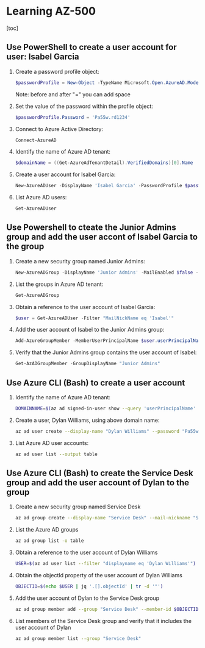 # Learning AZ-500

[toc]

## Use PowerShell to create a user account for user: Isabel Garcia

1. Create a password profile object:

   ```powershell
   $passwordProfile = New-Object -TypeName Microsoft.Open.AzureAD.Model.PasswordProfile
   ```

   Note: before and after "=" you can add space

   

2. Set the value of the password within the profile object:

   ```powershell
   $passwordProfile.Password = 'Pa55w.rd1234'
   ```

   

3. Connect to Azure Active Directory:

   ```powershell
   Connect-AzureAD
   ```

   

4. Identify the name of Azure AD tenant:

   ```powershell
   $domainName = ((Get-AzureAdTenantDetail).VerifiedDomains)[0].Name
   ```

   

5. Create a user account for Isabel Garcia:

   ```powershell
   New-AzureADUser -DisplayName 'Isabel Garcia' -PasswordProfile $passwordProfile -UserPrincipalName "Isabel@$domainName" - AccountEnabled $true -MailNickName 'Isabel'
   ```

   

6. List Azure AD users:

   ```powershell
   Get-AzureADUser
   ```



## Use Powershell to cteate the Junior Admins group and add the user accont of Isabel Garcia to the group

1. Create a new security group named Junior Admins:

   ```powershell
   New-AzureADGroup -DisplayName 'Junior Admins' -MailEnabled $false -SecurityEnabled $true -MailNickName JuniorAdmins
   ```

   

2. List the groups in Azure AD tenant:

   ```powershell
   Get-AzureADGroup
   ```

   

3. Obtain a reference to the user account of Isabel Garcia:

   ```powershell
   $user = Get-AzureADUser -Filter "MailNickName eq 'Isabel'"
   ```

   

4. Add the user account of Isabel to the Junior Admins group:

   ```powershell
   Add-AzureGroupMember -MemberUserPrincipalName $user.userPrincipalName -TargetGroupDisplayName "Junior Admins"
   ```

   

5. Verify that the Junior Admins group contains the user account of Isabel:

   ```powershell
   Get-AzADGroupMember -GroupDisplayName "Junior Admins"
   ```



## Use Azure CLI (Bash) to create a user account

1. Identify the name of Azure AD tenant:

   ```bash
   DOMAINNAME=$(az ad signed-in-user show --query 'userPrincipalName' | cut -d '@' -f 2 | sed 's/\"//')
   ```

   

2. Create a user, Dylan Williams, using above domain name:

   ```bash
   az ad user create --display-name "Dylan Williams" --password "Pa55w.rd1234" --user-principal-name Dylan@DOMAINNAME
   ```

   

3. List Azure AD user accounts:

   ```bash
   az ad user list --output table
   ```

   

## Use Azure CLI (Bash) to create the Service Desk group and add the user account of Dylan to the group

1. Create a new security group named Service Desk

   ```bash
   az ad group create --display-name "Service Desk" --mail-nickname "ServiceDesk"
   ```

   

2. List the Azure AD groups

   ```bash
   az ad group list -o table
   ```

   

3. Obtain a reference to the user account of Dylan Williams

   ```bash
   USER=$(az ad user list --filter "displayname eq 'Dylan Williams'")
   ```

   

4. Obtain the objectId property of the user account of Dylan Williams

   ```bash
   OBJECTID=$(echo $USER | jq '.[].objectId' | tr -d '"')
   ```

   

5. Add the user account of Dylan to the Service Desk group

   ```bash
   az ad group member add --group "Service Desk" --member-id $OBJECTID
   ```

   

6. List members of the Service Desk group and verify that it includes the user account of Dylan

   ```bash
   az ad group member list --group "Service Desk"
   ```

   


